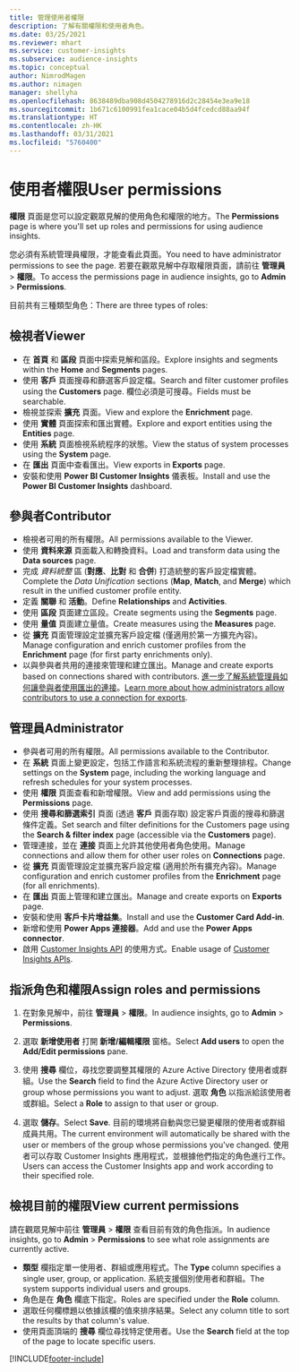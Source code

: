 ```yaml
---
title: 管理使用者權限
description: 了解有關權限和使用者角色。
ms.date: 03/25/2021
ms.reviewer: mhart
ms.service: customer-insights
ms.subservice: audience-insights
ms.topic: conceptual
author: NimrodMagen
ms.author: nimagen
manager: shellyha
ms.openlocfilehash: 8638489dba908d4504278916d2c28454e3ea9e18
ms.sourcegitcommit: 1b671c6100991fea1cace04b5d4fcedcd88aa94f
ms.translationtype: HT
ms.contentlocale: zh-HK
ms.lasthandoff: 03/31/2021
ms.locfileid: "5760400"
---
```

# <a name="user-permissions"></a><span data-ttu-id="815b9-103">使用者權限</span><span class="sxs-lookup"><span data-stu-id="815b9-103">User permissions</span></span>

<span data-ttu-id="815b9-104">**權限** 頁面是您可以設定觀眾見解的使用角色和權限的地方。</span><span class="sxs-lookup"><span data-stu-id="815b9-104">The **Permissions** page is where you'll set up roles and permissions for using audience insights.</span></span>

<span data-ttu-id="815b9-105">您必須有系統管理員權限，才能查看此頁面。</span><span class="sxs-lookup"><span data-stu-id="815b9-105">You need to have administrator permissions to see the page.</span></span> <span data-ttu-id="815b9-106">若要在觀眾見解中存取權限頁面，請前往 **管理員** > **權限**。</span><span class="sxs-lookup"><span data-stu-id="815b9-106">To access the permissions page in audience insights, go to **Admin** > **Permissions**.</span></span>

<span data-ttu-id="815b9-107">目前共有三種類型角色：</span><span class="sxs-lookup"><span data-stu-id="815b9-107">There are three types of roles:</span></span>

## <a name="viewer"></a><span data-ttu-id="815b9-108">檢視者</span><span class="sxs-lookup"><span data-stu-id="815b9-108">Viewer</span></span>

- <span data-ttu-id="815b9-109">在 **首頁** 和 **區段** 頁面中探索見解和區段。</span><span class="sxs-lookup"><span data-stu-id="815b9-109">Explore insights and segments within the **Home** and **Segments** pages.</span></span>
- <span data-ttu-id="815b9-110">使用 **客戶** 頁面搜尋和篩選客戶設定檔。</span><span class="sxs-lookup"><span data-stu-id="815b9-110">Search and filter customer profiles using the **Customers** page.</span></span> <span data-ttu-id="815b9-111">欄位必須是可搜尋。</span><span class="sxs-lookup"><span data-stu-id="815b9-111">Fields must be searchable.</span></span>
- <span data-ttu-id="815b9-112">檢視並探索 **擴充** 頁面。</span><span class="sxs-lookup"><span data-stu-id="815b9-112">View and explore the **Enrichment** page.</span></span>
- <span data-ttu-id="815b9-113">使用 **實體** 頁面探索和匯出實體。</span><span class="sxs-lookup"><span data-stu-id="815b9-113">Explore and export entities using the **Entities** page.</span></span>
- <span data-ttu-id="815b9-114">使用 **系統** 頁面檢視系統程序的狀態。</span><span class="sxs-lookup"><span data-stu-id="815b9-114">View the status of system processes  using the **System** page.</span></span>
- <span data-ttu-id="815b9-115">在 **匯出** 頁面中查看匯出。</span><span class="sxs-lookup"><span data-stu-id="815b9-115">View exports in **Exports** page.</span></span>
- <span data-ttu-id="815b9-116">安裝和使用 **Power BI Customer Insights** 儀表板。</span><span class="sxs-lookup"><span data-stu-id="815b9-116">Install and use the **Power BI Customer Insights** dashboard.</span></span>

## <a name="contributor"></a><span data-ttu-id="815b9-117">參與者</span><span class="sxs-lookup"><span data-stu-id="815b9-117">Contributor</span></span>

- <span data-ttu-id="815b9-118">檢視者可用的所有權限。</span><span class="sxs-lookup"><span data-stu-id="815b9-118">All permissions available to the Viewer.</span></span>
- <span data-ttu-id="815b9-119">使用 **資料來源** 頁面載入和轉換資料。</span><span class="sxs-lookup"><span data-stu-id="815b9-119">Load and transform data using the **Data sources** page.</span></span>
- <span data-ttu-id="815b9-120">完成 *資料統整* 區 (**對應**、**比對** 和 **合併**) 打造統整的客戶設定檔實體。</span><span class="sxs-lookup"><span data-stu-id="815b9-120">Complete the *Data Unification* sections (**Map**, **Match**, and **Merge**) which result in the unified customer profile entity.</span></span>
- <span data-ttu-id="815b9-121">定義 **關聯** 和 **活動**。</span><span class="sxs-lookup"><span data-stu-id="815b9-121">Define **Relationships** and **Activities**.</span></span>
- <span data-ttu-id="815b9-122">使用 **區段** 頁面建立區段。</span><span class="sxs-lookup"><span data-stu-id="815b9-122">Create segments using the **Segments** page.</span></span>
- <span data-ttu-id="815b9-123">使用 **量值** 頁面建立量值。</span><span class="sxs-lookup"><span data-stu-id="815b9-123">Create measures using the **Measures** page.</span></span>
- <span data-ttu-id="815b9-124">從 **擴充** 頁面管理設定並擴充客戶設定檔 (僅適用於第一方擴充內容)。</span><span class="sxs-lookup"><span data-stu-id="815b9-124">Manage configuration and enrich customer profiles from the **Enrichment** page (for first party enrichments only).</span></span>
- <span data-ttu-id="815b9-125">以與參與者共用的連接來管理和建立匯出。</span><span class="sxs-lookup"><span data-stu-id="815b9-125">Manage and create exports based on connections shared with contributors.</span></span> <span data-ttu-id="815b9-126">[進一步了解系統管理員如何讓參與者使用匯出的連接](connections.md#allow-contributors-to-use-a-connection-for-exports)。</span><span class="sxs-lookup"><span data-stu-id="815b9-126">[Learn more about how administrators allow contributors to use a connection for exports](connections.md#allow-contributors-to-use-a-connection-for-exports).</span></span>

## <a name="administrator"></a><span data-ttu-id="815b9-127">管理員</span><span class="sxs-lookup"><span data-stu-id="815b9-127">Administrator</span></span>

- <span data-ttu-id="815b9-128">參與者可用的所有權限。</span><span class="sxs-lookup"><span data-stu-id="815b9-128">All permissions available to the Contributor.</span></span>
- <span data-ttu-id="815b9-129">在 **系統** 頁面上變更設定，包括工作語言和系統流程的重新整理排程。</span><span class="sxs-lookup"><span data-stu-id="815b9-129">Change settings on the **System** page, including the working language and refresh schedules for your system processes.</span></span>
- <span data-ttu-id="815b9-130">使用 **權限** 頁面查看和新增權限。</span><span class="sxs-lookup"><span data-stu-id="815b9-130">View and add permissions using the **Permissions** page.</span></span>
- <span data-ttu-id="815b9-131">使用 **搜尋和篩選索引** 頁面 (透過 **客戶** 頁面存取) 設定客戶頁面的搜尋和篩選條件定義。</span><span class="sxs-lookup"><span data-stu-id="815b9-131">Set search and filter definitions for the Customers page using the **Search & filter index** page (accessible via the **Customers** page).</span></span>
- <span data-ttu-id="815b9-132">管理連接，並在 **連接** 頁面上允許其他使用者角色使用。</span><span class="sxs-lookup"><span data-stu-id="815b9-132">Manage connections and allow them for other user roles on **Connections** page.</span></span>
- <span data-ttu-id="815b9-133">從 **擴充** 頁面管理設定並擴充客戶設定檔 (適用於所有擴充內容)。</span><span class="sxs-lookup"><span data-stu-id="815b9-133">Manage configuration and enrich customer profiles from the **Enrichment** page (for all enrichments).</span></span>
- <span data-ttu-id="815b9-134">在 **匯出** 頁面上管理和建立匯出。</span><span class="sxs-lookup"><span data-stu-id="815b9-134">Manage and create exports on **Exports** page.</span></span>
- <span data-ttu-id="815b9-135">安裝和使用 **客戶卡片增益集**。</span><span class="sxs-lookup"><span data-stu-id="815b9-135">Install and use the **Customer Card Add-in**.</span></span>
- <span data-ttu-id="815b9-136">新增和使用 **Power Apps 連接器**。</span><span class="sxs-lookup"><span data-stu-id="815b9-136">Add and use the **Power Apps connector**.</span></span>
- <span data-ttu-id="815b9-137">啟用 [Customer Insights API](apis.md) 的使用方式。</span><span class="sxs-lookup"><span data-stu-id="815b9-137">Enable usage of [Customer Insights APIs](apis.md).</span></span>

## <a name="assign-roles-and-permissions"></a><span data-ttu-id="815b9-138">指派角色和權限</span><span class="sxs-lookup"><span data-stu-id="815b9-138">Assign roles and permissions</span></span>

1. <span data-ttu-id="815b9-139">在對象見解中，前往 **管理員** > **權限**。</span><span class="sxs-lookup"><span data-stu-id="815b9-139">In audience insights, go to **Admin** > **Permissions**.</span></span>

1. <span data-ttu-id="815b9-140">選取 **新增使用者** 打開 **新增/編輯權限** 窗格。</span><span class="sxs-lookup"><span data-stu-id="815b9-140">Select **Add users** to open the **Add/Edit permissions** pane.</span></span>

1. <span data-ttu-id="815b9-141">使用 **搜尋** 欄位，尋找您要調整其權限的 Azure Active Directory 使用者或群組。</span><span class="sxs-lookup"><span data-stu-id="815b9-141">Use the **Search** field to find the Azure Active Directory user or group whose permissions you want to adjust.</span></span> <span data-ttu-id="815b9-142">選取 **角色** 以指派給該使用者或群組。</span><span class="sxs-lookup"><span data-stu-id="815b9-142">Select a **Role** to assign to that user or group.</span></span>

1. <span data-ttu-id="815b9-143">選取 **儲存**。</span><span class="sxs-lookup"><span data-stu-id="815b9-143">Select **Save**.</span></span> <span data-ttu-id="815b9-144">目前的環境將自動與您已變更權限的使用者或群組成員共用。</span><span class="sxs-lookup"><span data-stu-id="815b9-144">The current environment will automatically be shared with the user or members of the group whose permissions you've changed.</span></span> <span data-ttu-id="815b9-145">使用者可以存取 Customer Insights 應用程式，並根據他們指定的角色進行工作。</span><span class="sxs-lookup"><span data-stu-id="815b9-145">Users can access the Customer Insights app and work according to their specified role.</span></span>

## <a name="view-current-permissions"></a><span data-ttu-id="815b9-146">檢視目前的權限</span><span class="sxs-lookup"><span data-stu-id="815b9-146">View current permissions</span></span>

<span data-ttu-id="815b9-147">請在觀眾見解中前往 **管理員** > **權限** 查看目前有效的角色指派。</span><span class="sxs-lookup"><span data-stu-id="815b9-147">In audience insights, go to **Admin** > **Permissions** to see what role assignments are currently active.</span></span>

- <span data-ttu-id="815b9-148">**類型** 欄指定單一使用者、群組或應用程式。</span><span class="sxs-lookup"><span data-stu-id="815b9-148">The **Type** column specifies a single user, group, or application.</span></span> <span data-ttu-id="815b9-149">系統支援個別使用者和群組。</span><span class="sxs-lookup"><span data-stu-id="815b9-149">The system supports individual users and groups.</span></span>
- <span data-ttu-id="815b9-150">角色是在 **角色** 欄底下指定。</span><span class="sxs-lookup"><span data-stu-id="815b9-150">Roles are specified under the **Role** column.</span></span>
- <span data-ttu-id="815b9-151">選取任何欄標題以依據該欄的值來排序結果。</span><span class="sxs-lookup"><span data-stu-id="815b9-151">Select any column title to sort the results by that column's value.</span></span>
- <span data-ttu-id="815b9-152">使用頁面頂端的 **搜尋** 欄位尋找特定使用者。</span><span class="sxs-lookup"><span data-stu-id="815b9-152">Use the **Search** field at the top of the page to locate specific users.</span></span>


[!INCLUDE[footer-include](../includes/footer-banner.md)]
